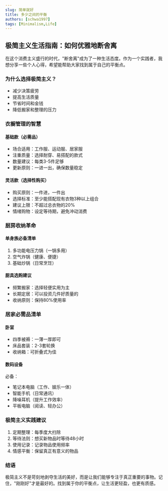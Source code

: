 ```yaml
---
slug: 简单就好
title: 多少之间的平衡
authors: [schwa1997]
tags: [Minimalism,Life]
---
```


## 极简主义生活指南：如何优雅地断舍离

在这个消费主义盛行的时代，"断舍离"成为了一种生活态度。作为一个实践者，我想分享一些个人心得，希望能帮助大家找到属于自己的平衡点。

### 为什么选择极简主义？
- 减少决策疲劳
- 提高生活质量
- 节省时间和金钱
- 降低搬家和整理的压力

### 衣橱管理的智慧
#### 基础款（必需品）
- 场合适用：工作服、运动服、居家服
- 注重质量：选择耐穿、易搭配的款式
- 数量建议：每类3-5件足够
- 更新原则：一进一出，确保数量稳定

#### 灵活款（选择性购买）
- 购买原则：一件进，一件出
- 选择标准：至少能搭配现有衣物3种以上组合
- 建议上限：不超过总衣物的20%
- 情绪购物：设定等待期，避免冲动消费

### 厨房收纳革命
#### 单身族必备清单
1. 多功能电压力锅（一锅多用）
2. 空气炸锅（健康、便捷）
3. 基础炒锅（日常烹饪）

#### 厨具选购建议
- 频繁搬家：选择轻便实用为主
- 长期定居：可以投资几件好质量的
- 收纳原则：保持80%使用率

### 居家必需品清单
#### 卧室
- 四季被褥：一薄一厚即可
- 床品套装：2-3套轮换
- 收纳箱：可折叠式为佳

#### 数码设备
必备：
- 笔记本电脑（工作、娱乐一体）
- 智能手机（日常通讯）
- 降噪耳机（提升工作效率）
- 平板电脑（阅读、轻办公）

### 极简主义实践建议
1. 定期整理：每季度大扫除
2. 等待法则：想买新物品时等待48小时
3. 使用记录：记录物品使用频率
4. 情感平衡：保留真正有意义的物品

### 结语
极简主义不是苛刻地剥夺生活的美好，而是让我们能够专注于真正重要的事物。记住，"刚刚好"才是最好的。找到属于你的平衡点，让生活更轻盈，也更有质感。
